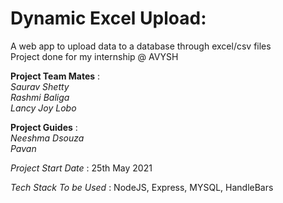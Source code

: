 # Dynamic Excel Upload:
A web app to upload data to a database through excel/csv files  
Project done for my internship @ AVYSH  

**Project Team Mates** :   
*Saurav Shetty*  
*Rashmi Baliga*  
*Lancy Joy Lobo*  

**Project Guides** :  
*Neeshma Dsouza*  
*Pavan*  

*Project Start Date* : 25th May 2021

*Tech Stack To be Used* : 
NodeJS, Express, MYSQL, HandleBars
